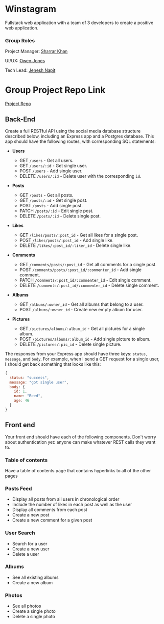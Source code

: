 # Winstagram

Fullstack web application with a team of 3 developers to create a positive web application.

### Group Roles
Project Manager: [Sharrar Khan](https://github.com/SharrarKhan)

UI/UX: [Owen Jones](https://github.com/ojones311)

Tech Lead: [Jenesh Napit](https://github.com/jenesh)

# Group Project Repo Link
[Project Repo](https://github.com/joinpursuit/Pursuit-Core-Web-Express-Group-Project/blob/master/README.md)

## Back-End

Create a full RESTful API using the social media database structure described below, including an Express app and a Postgres database. This app should have the following routes, with corresponding SQL statements:

- **Users**
  - GET `/users` - Get all users.
  - GET `/users/:id` - Get single user.
  - POST `/users` - Add single user.
  - DELETE `/users/:id` - Delete user with the corresponding `id`.

- **Posts**
  - GET `/posts` - Get all posts.
  - GET `/posts/:id` - Get single post.
  - POST `/posts` - Add single post.
  - PATCH `/posts/:id` - Edit single post.
  - DELETE `/posts/:id` - Delete single post.

- **Likes**
  - GET `/likes/posts/:post_id` - Get all likes for a single post.
  - POST `/likes/posts/:post_id` - Add single like.
  - DELETE `/likes/:post_id/:liker_id` - Delete single like.

- **Comments**
  - GET `/comments/posts/:post_id` - Get all comments for a single post.
  - POST `/comments/posts/:post_id/:commenter_id` - Add single comment.
  - PATCH `/comments/:post_id/:commenter_id` - Edit single comment.
  - DELETE `/comments/:post_id/:commenter_id` - Delete single comment.

- **Albums**
  - GET `/albums/:owner_id` - Get all albums that belong to a user.
  - POST `/albums/:owner_id` - Create new empty album for user.

- **Pictures**
  - GET `/pictures/albums/:album_id` - Get all pictures for a single album.
  - POST `/pictures/albums/:album_id` - Add single picture to album.
  - DELETE `/pictures/:pic_id` - Delete single picture.

The responses from your Express app should have three keys: `status`, `message`, and `body`. For example, when I send a GET request for a single user, I should get back something that looks like this:

```js
{
  status: "success",
  message: "got single user",
  body: {
    id: 1,
    name: "Reed",
    age: 46
  }
}
```


## Front end

Your front end should have each of the following components.  Don't worry about authentication yet: anyone can make whatever REST calls they want to.

### Table of contents

Have a table of contents page that contains hyperlinks to all of the other pages

### Posts Feed

- Display all posts from all users in chronological order
- Include the number of likes in each post as well as the user
- Display all comments from each post
- Create a new post
- Create a new comment for a given post

### User Search

- Search for a user
- Create a new user
- Delete a user

### Albums

- See all existing albums
- Create a new album

### Photos

- See all photos 
- Create a single photo
- Delete a single photo